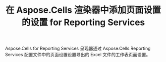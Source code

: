 ﻿---
title: 在 Aspose.Cells 渲染器中添加页面设置的设置 for Reporting Services
type: docs
weight: 110
url: /zh/reportingservices/add-settings-for-page-setup-in-aspose-cells-for-reporting-services-renderer/
---
 Aspose.Cells for Reporting Services 呈现器通过 Aspose.Cells Reporting Services 配置文件中的页面设置设置导出的 Excel 文件的工作表页面设置。
